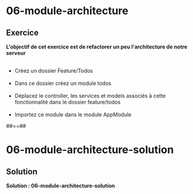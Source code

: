 <!-- .slide: class="exercice" -->
# 06-module-architecture
## Exercice

**L'objectif de cet exercice est de refactorer un peu l'architecture de notre serveur** <br><br>

- Créez un dossier Feature/Todos <br><br>
- Dans ce dossier créez un module todos <br><br>
- Déplacez le controller, les services et models associés à cette fonctionnalité dans le dossier feature/todos <br><br>
- Importez ce module dans le module AppModule

##==##

<!-- .slide: class="exercice" -->
# 06-module-architecture-solution
## Solution

**Solution : 06-module-architecture-solution**
<!-- .element: class="full-center" -->
